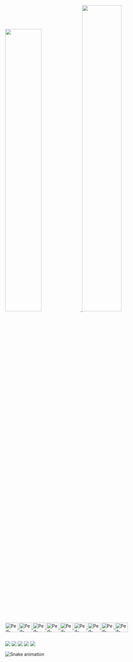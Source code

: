 <div>
	<a href="https://beacons.ai/ped0071">
	<img width="48%" src="https://github-readme-stats.vercel.app/api?username=ped0071&show_icons=true&theme=dark&include_all_commits=true&count_private=true"/>
	<img width="50%" src="https://github-readme-stats.vercel.app/api/top-langs/?username=ped0071&layout=compact&langs_count=16&theme=dark"/>
</div>

<div style="display:inline_block"><br>
	<img align="center" alt="Ped-HTML" height="30" width="40" src="https://cdn.jsdelivr.net/gh/devicons/devicon/icons/html5/html5-original.svg" />
	<img align="center" alt="Ped-CSS" height="30" width="40" src="https://cdn.jsdelivr.net/gh/devicons/devicon/icons/css3/css3-original.svg" />
	<img align="center" alt="Ped-Ansible" height="30" width="40" src="https://cdn.jsdelivr.net/gh/devicons/devicon/icons/ansible/ansible-original.svg" />
	<img align="center" alt="Ped-Docker" height="30" width="40" src="https://cdn.jsdelivr.net/gh/devicons/devicon/icons/docker/docker-original.svg" />
  <img align="center" alt="Ped-GIT" height="30" width="40" src="https://cdn.jsdelivr.net/gh/devicons/devicon/icons/git/git-original.svg" />
  <img align="center" alt="Ped-Linux" height="30" width="40" src="https://cdn.jsdelivr.net/gh/devicons/devicon/icons/linux/linux-original.svg" />
  <img align="center" alt="Ped-Terraform" height="30" width="40" src="https://cdn.jsdelivr.net/gh/devicons/devicon/icons/terraform/terraform-original.svg" />
  <img align="center" alt="Ped-Vagrant" height="30" width="40" src="https://cdn.jsdelivr.net/gh/devicons/devicon/icons/vagrant/vagrant-original.svg" />
  <img align="center" alt="Ped-AWS" height="30" width="40" src="https://cdn.jsdelivr.net/gh/devicons/devicon/icons/amazonwebservices/amazonwebservices-plain-wordmark.svg" />
</div>

##

<div>
	<a href="https://www.youtube.com/channel/UCz10XC3IoR6mDNrDpdlRaxA" target="_blank"><img src="https://img.shields.io/badge/YouTube-FF0000?style=for-the-badge&logo=youtube&logoColor=white" target="_blank"></a>
	<a href="https://www.instagram.com/ped_0071/" target="_blank"><img src="https://img.shields.io/badge/Instagram-E4405F?style=for-the-badge&logo=instagram&logoColor=white" target="_blank"></a>
	<a href="https://www.twitch.tv/ped071" target="_blank"><img src="https://img.shields.io/badge/Twitch-9146FF?style=for-the-badge&logo=twitch&logoColor=white" target="_blank"></a>
	<a href="mailto:pedrolucasbastos071@gmail.com"><img src="https://img.shields.io/badge/Gmail-D14836?style=for-the-badge&logo=gmail&logoColor=white" target="_blank"></a>
	<a href="https://www.linkedin.com/in/pedro-lucas-841081227/" target="_blank"><img src="https://img.shields.io/badge/LinkedIn-0077B5?style=for-the-badge&logo=linkedin&logoColor=white" target="_blank"></a>

  ![Snake animation](https://github.com/ped0071/ped0071/blob/output/github-contribution-grid-snake.svg)
	
</div>
